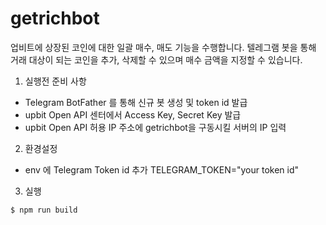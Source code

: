 ﻿# getrichbot
업비트에 상장된 코인에 대한 일괄 매수, 매도 기능을 수행합니다. 텔레그램 봇을 통해 거래 대상이 되는 코인을 추가, 삭제할 수 있으며 매수 금액을 지정할 수 있습니다. 
<br/>

1. 실행전 준비 사항
 - Telegram BotFather 를 통해 신규 봇 생성 및 token id 발급
 - upbit Open API 센터에서 Access Key, Secret Key 발급
 - upbit Open API 허용 IP 주소에 getrichbot을 구동시킬 서버의 IP 입력

2. 환경설정
 - env 에 Telegram Token id 추가
   TELEGRAM_TOKEN="your token id"
   
3. 실행
```  
$ npm run build
```
